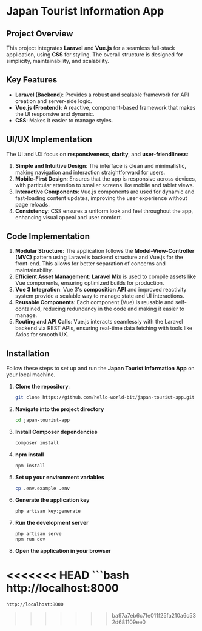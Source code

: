 # Japan Tourist Information App

## Project Overview

This project integrates **Laravel** and **Vue.js** for a seamless full-stack application, using **CSS** for styling. The overall structure is designed for simplicity, maintainability, and scalability.

## Key Features

- **Laravel (Backend)**: Provides a robust and scalable framework for API creation and server-side logic.
- **Vue.js (Frontend)**: A reactive, component-based framework that makes the UI responsive and dynamic.
- **CSS**: Makes it easier to manage styles.

## UI/UX Implementation

The UI and UX focus on **responsiveness**, **clarity**, and **user-friendliness**:

1. **Simple and Intuitive Design**: The interface is clean and minimalistic, making navigation and interaction straightforward for users.
2. **Mobile-First Design**: Ensures that the app is responsive across devices, with particular attention to smaller screens like mobile and tablet views.
3. **Interactive Components**: Vue.js components are used for dynamic and fast-loading content updates, improving the user experience without page reloads.
4. **Consistency**: CSS ensures a uniform look and feel throughout the app, enhancing visual appeal and user comfort.

## Code Implementation

1. **Modular Structure**: The application follows the **Model-View-Controller (MVC)** pattern using Laravel’s backend structure and Vue.js for the front-end. This allows for better separation of concerns and maintainability.
2. **Efficient Asset Management**: **Laravel Mix** is used to compile assets like Vue components, ensuring optimized builds for production.
3. **Vue 3 Integration**: Vue 3's **composition API** and improved reactivity system provide a scalable way to manage state and UI interactions.
4. **Reusable Components**: Each component (Vue) is reusable and self-contained, reducing redundancy in the code and making it easier to manage.
5. **Routing and API Calls**: Vue.js interacts seamlessly with the Laravel backend via REST APIs, ensuring real-time data fetching with tools like Axios for smooth UX.

## Installation

Follow these steps to set up and run the **Japan Tourist Information App** on your local machine.

1. **Clone the repository**:

   ```bash
   git clone https://github.com/hello-world-bit/japan-tourist-app.git

2. **Navigate into the project directory**

    ```bash
    cd japan-tourist-app

3. **Install Composer dependencies**

    ```bash
    composer install

4. **npm install**

    ```bash
    npm install
5. **Set up your environment variables**

    ```bash
    cp .env.example .env

6. **Generate the application key**

    ```bash
    php artisan key:generate

7. **Run the development server**

    ```bash
    php artisan serve
    npm run dev

8. **Open the application in your browser**

<<<<<<< HEAD
    ```bash
    http://localhost:8000
=======
    http://localhost:8000
>>>>>>> ba97a7eb6c7fe011f25fa210a6c532d681109ee0

